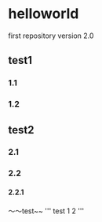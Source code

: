 # helloworld
first repository
version 2.0
## test1
### 1.1
### 1.2
## test2
### 2.1
### 2.2
#### 2.2.1
～～test~~
'''
test
1
2
'''
